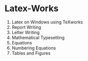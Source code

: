 # Latex-Works
1) Latex on Windows using TeXworks
2) Report Writing
3) Letter Writing
4) Mathematical Typesetting
5) Equations
6) Numbering Equations
7) Tables and Figures
